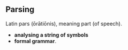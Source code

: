 ## Parsing


Latin pars (ōrātiōnis), meaning part (of speech).

- **analysing a string of symbols**
- **formal grammar**.
